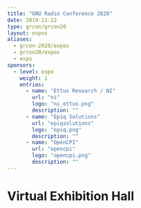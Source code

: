 ```yaml
---
title: "GNU Radio Conference 2020"
date: 2019-11-22 
type: grcon/grcon20
layout: expos
aliases:
  - grcon-2020/expos
  - grcon20/expos
  - expo
sponsors:
  - level: expo 
    weight: 1 
    entries:
      - name: "Ettus Research / NI"
        url: "ni"
        logo: "ni_ettus.png"
        description: ""
      - name: "Epiq Solutions"
        url: "epiqsolutions"
        logo: "epiq.png"
        description: ""
      - name: "OpenCPI"
        url: "opencpi"
        logo: "opencpi.png"
        description: ""
---
```


# Virtual Exhibition Hall 



